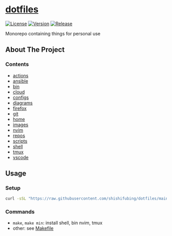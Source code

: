 # [dotfiles](https://github.com/shishifubing/dotfiles)

[![License](https://img.shields.io/github/license/shishifubing/dotfiles.svg)](https://github.com/shishifubing/dotfiles/blob/main/LICENSE)
[![Version](https://img.shields.io/github/v/release/shishifubing/dotfiles?label=version)](https://github.com/shishifubing/dotfiles/releases/latest)
[![Release](https://img.shields.io/github/actions/workflow/status/shishifubing/dotfiles/release.yml?branch=main&label=release&logo=github)](https://github.com/shishifubing/dotfiles/actions/workflows/release.yml)

Monorepo containing things for personal use

## About The Project

### Contents

- [actions](./actions)
- [ansible](./ansible)
- [bin](./bin)
- [cloud](./cloud)
- [configs](./configs)
- [diagrams](./diagrams)
- [firefox](./firefox)
- [git](./git)
- [home](./home)
- [images](./images)
- [nvim](./nvim)
- [repos](./repos)
- [scripts](./scripts)
- [shell](./shell)
- [tmux](./tmux)
- [vscode](./vscode)

## Usage

### Setup

```bash
curl -sSL "https://raw.githubusercontent.com/shishifubing/dotfiles/main/scripts/setup.sh" | bash
```

### Commands

- `make`, `make min`: install shell, bin nvim, tmux
- other: see [Makefile](./Makefile)
